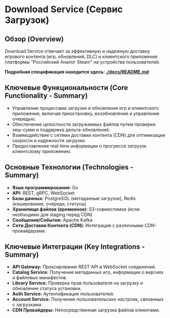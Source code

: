 # Download Service (Сервис Загрузок)

## Обзор (Overview)

Download Service отвечает за эффективную и надежную доставку игрового контента (игр, обновлений, DLC) и клиентского приложения платформы "Российский Аналог Steam" на устройства пользователей.

**Подробная спецификация находится здесь: [./docs/README.md](./docs/README.md)**

## Ключевые Функциональности (Core Functionality - Summary)

*   Управление процессами загрузки и обновления игр и клиентского приложения, включая приостановку, возобновление и управление очередью.
*   Обеспечение целостности загружаемых файлов путем проверки хеш-сумм и поддержка дельта-обновлений.
*   Взаимодействие с сетями доставки контента (CDN) для оптимизации скорости и надежности загрузки.
*   Предоставление real-time информации о прогрессе загрузок клиентскому приложению.

## Основные Технологии (Technologies - Summary)

*   **Язык программирования:** Go
*   **API:** REST, gRPC, WebSocket
*   **Базы данных:** PostgreSQL (метаданные загрузок), Redis (кэширование, очереди, статусы)
*   **Хранилище файлов (временное):** S3-совместимое (если необходимо для staging перед CDN)
*   **Сообщения/События:** Apache Kafka
*   **Сети Доставки Контента (CDN):** Интеграция с различными CDN-провайдерами.

## Ключевые Интеграции (Key Integrations - Summary)

*   **API Gateway:** Проксирование REST API и WebSocket соединений.
*   **Catalog Service:** Получение метаданных игр, информации о версиях и файловых манифестов.
*   **Library Service:** Проверка прав пользователя на загрузку и обновление статуса установки.
*   **Auth Service:** Аутентификация пользователей.
*   **Account Service:** Получение пользовательских настроек, связанных с загрузками.
*   **CDN Провайдеры:** Непосредственная загрузка файлов клиентами.
